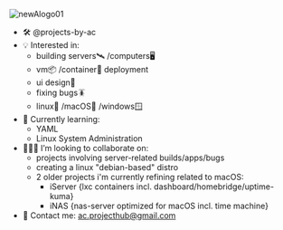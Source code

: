 
![newAlogo01](https://github.com/projects-by-ac/projects-by-ac/assets/172689188/287de026-6d6a-4de7-825a-614497b6f7a5)

- 🛠️ @projects-by-ac
- 💡 Interested in:
  -  building servers🛰️ /computers🖥️
  -  vm📦 /container🐳 deployment
  -  ui design🎨
  -  fixing bugs🪳
  -  linux🐧 /macOS🍏 /windows🪟
- 🌱 Currently learning:
  - YAML
  - Linux System Administration
- 👨🏻‍💻 I’m looking to collaborate on:
  - projects involving server-related builds/apps/bugs
  - creating a linux "debian-based" distro
  - 2 older projects i'm currently refining related to macOS:
      -  iServer {lxc containers incl. dashboard/homebridge/uptime-kuma}
      -  iNAS {nas-server optimized for macOS incl. time machine}
- 📨 Contact me: ac.projecthub@gmail.com

<!---
projects-by-ac/projects-by-ac is a ✨ special ✨ repository because its `README.md` (this file) appears on your GitHub profile.
You can click the Preview link to take a look at your changes.
--->
